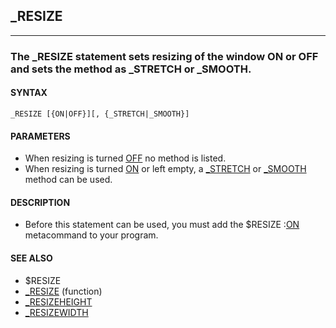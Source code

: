 ## _RESIZE
---

### The _RESIZE statement sets resizing of the window ON or OFF and sets the method as _STRETCH or _SMOOTH.

#### SYNTAX

`_RESIZE [{ON|OFF}][, {_STRETCH|_SMOOTH}]`

#### PARAMETERS
* When resizing is turned [OFF](./OFF.md) no method is listed.
* When resizing is turned [ON](./ON.md) or left empty, a [_STRETCH](./_STRETCH.md) or [_SMOOTH](./_SMOOTH.md) method can be used.


#### DESCRIPTION
* Before this statement can be used, you must add the $RESIZE :[ON](./ON.md) metacommand to your program.


#### SEE ALSO
* $RESIZE
* [_RESIZE](./_RESIZE.md) (function)
* [_RESIZEHEIGHT](./_RESIZEHEIGHT.md)
* [_RESIZEWIDTH](./_RESIZEWIDTH.md)
